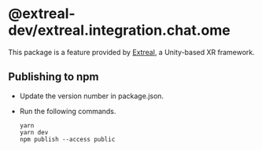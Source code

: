 ﻿# @extreal-dev/extreal.integration.chat.ome

This package is a feature provided by [Extreal](https://fintan.jp/page/6717/), a Unity-based XR framework.

## Publishing to npm

- Update the version number in package.json.
- Run the following commands.

  ```text
  yarn
  yarn dev
  npm publish --access public
  ```
